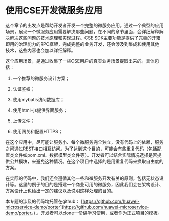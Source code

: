 # 使用CSE开发微服务应用

这个章节的出发点是帮助开发者开发一个完整的微服务应用。通过一个典型的应用场景，展现一个微服务应用需要解决那些问题，在不同的章节里面，会详细解释解决解决这些问题的技术原理和实现过程。CSE SDK主要功能是提供了完善的开箱即用的治理能力的RPC框架，完成完整的业务开发，还会涉及到集成和使用其他技术，这些内容也会加以详细解释。

这个应用场景，是通过收集了一些CSE用户的真实业务场景提取出来的。具体包括：

1. 一个推荐的微服务设计方案；

2. 认证鉴权；

3. 使用mybatis访问数据库；

4. 使用html+js提供界面服务；

5. 上传文件；

6. 使用网关和配置HTTPS；

在这个应用中，尽可能让服务小、每个微服务完全独立，没有代码上的依赖，服务之间通过REST接口相互访问。为了达到这个目的，可能会有些重复代码（包括配置类文件如pom.xml、数据模型类文件等）。开发者可以结合实际情况选择是否提供公共模块，来避免这种情况。在这个项目中选择的是用重复代码来换取自由度的方案。

在实际的代码中，我们还会遵循其他一些和微服务开发有关的原则，包括无状态设计等。这里的例子的目的是搭建一个商业可用的微服务，因此我们会在架构设计、方案设计上也给出一定的建议以及说明这样处理的目的。

本专题的涉及的代码均托管在github： [https://github.com/huawei-microservice-demo/porter](https://github.com/huawei-microservice-demo/porter。) 。开发者可以clone一份供学习使用，或者作为正式项目的模板。

